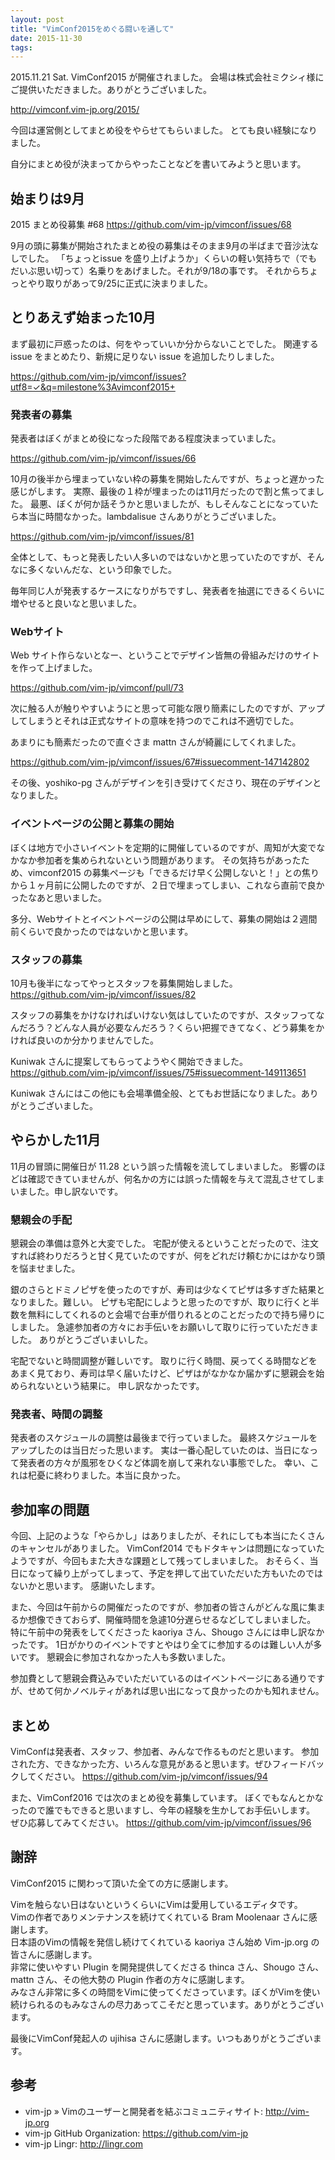 ```yaml
---
layout: post
title: "VimConf2015をめぐる闘いを通して"
date: 2015-11-30
tags:
---
```


2015.11.21 Sat. VimConf2015 が開催されました。
会場は株式会社ミクシィ様にご提供いただきました。ありがとうございました。

http://vimconf.vim-jp.org/2015/

今回は運営側としてまとめ役をやらせてもらいました。
とても良い経験になりました。


自分にまとめ役が決まってからやったことなどを書いてみようと思います。

## 始まりは9月

2015 まとめ役募集 #68
https://github.com/vim-jp/vimconf/issues/68

9月の頭に募集が開始されたまとめ役の募集はそのまま9月の半ばまで音沙汰なしでした。
「ちょっとissue を盛り上げようか」くらいの軽い気持ちで（でもだいぶ思い切って）名乗りをあげました。それが9/18の事です。
それからちょっとやり取りがあって9/25に正式に決まりました。


## とりあえず始まった10月

まず最初に戸惑ったのは、何をやっていいか分からないことでした。
関連する issue をまとめたり、新規に足りない issue を追加したりしました。

https://github.com/vim-jp/vimconf/issues?utf8=✓&q=milestone%3Avimconf2015+

### 発表者の募集

発表者はぼくがまとめ役になった段階である程度決まっていました。

https://github.com/vim-jp/vimconf/issues/66

10月の後半から埋まっていない枠の募集を開始したんですが、ちょっと遅かった感じがします。
実際、最後の１枠が埋まったのは11月だったので割と焦ってました。
最悪、ぼくが何か話そうかと思いましたが、もしそんなことになっていたら本当に時間なかった。lambdalisue さんありがとうございました。

https://github.com/vim-jp/vimconf/issues/81


全体として、もっと発表したい人多いのではないかと思っていたのですが、そんなに多くないんだな、という印象でした。

毎年同じ人が発表するケースになりがちですし、発表者を抽選にできるくらいに増やせると良いなと思いました。

### Webサイト

Web サイト作らないとなー、ということでデザイン皆無の骨組みだけのサイトを作って上げました。

https://github.com/vim-jp/vimconf/pull/73

次に触る人が触りやすいようにと思って可能な限り簡素にしたのですが、アップしてしまうとそれは正式なサイトの意味を持つのでこれは不適切でした。


あまりにも簡素だったので直ぐさま mattn さんが綺麗にしてくれました。

https://github.com/vim-jp/vimconf/issues/67#issuecomment-147142802

その後、yoshiko-pg さんがデザインを引き受けてくださり、現在のデザインとなりました。


### イベントページの公開と募集の開始

ぼくは地方で小さいイベントを定期的に開催しているのですが、周知が大変でなかなか参加者を集められないという問題があります。
その気持ちがあったため、vimconf2015 の募集ページも「できるだけ早く公開しないと！」との焦りから１ヶ月前に公開したのですが、２日で埋まってしまい、これなら直前で良かったなあと思いました。

多分、Webサイトとイベントページの公開は早めにして、募集の開始は２週間前くらいで良かったのではないかと思います。

### スタッフの募集

10月も後半になってやっとスタッフを募集開始しました。
https://github.com/vim-jp/vimconf/issues/82

スタッフの募集をかけなければいけない気はしていたのですが、スタッフってなんだろう？どんな人員が必要なんだろう？くらい把握できてなく、どう募集をかければ良いのか分かりませんでした。

Kuniwak さんに提案してもらってようやく開始できました。
https://github.com/vim-jp/vimconf/issues/75#issuecomment-149113651

Kuniwak さんにはこの他にも会場準備全般、とてもお世話になりました。ありがとうございました。

## やらかした11月

11月の冒頭に開催日が 11.28 という誤った情報を流してしまいました。
影響のほどは確認できていませんが、何名かの方には誤った情報を与えて混乱させてしまいました。申し訳ないです。

### 懇親会の手配

懇親会の準備は意外と大変でした。
宅配が使えるということだったので、注文すれば終わりだろうと甘く見ていたのですが、何をどれだけ頼むかにはかなり頭を悩ませました。

銀のさらとドミノピザを使ったのですが、寿司は少なくてピザは多すぎた結果となりました。難しい。
ピザも宅配にしようと思ったのですが、取りに行くと半数を無料にしてくれるのと会場で台車が借りれるとのことだったので持ち帰りにしました。
急遽参加者の方々にお手伝いをお願いして取りに行っていただきました。
ありがとうございまいした。

宅配でないと時間調整が難しいです。
取りに行く時間、戻ってくる時間などをあまく見ており、寿司は早く届いたけど、ピザはがなかなか届かずに懇親会を始められないという結果に。
申し訳なかったです。

### 発表者、時間の調整

発表者のスケジュールの調整は最後まで行っていました。
最終スケジュールをアップしたのは当日だった思います。
実は一番心配していたのは、当日になって発表者の方々が風邪をひくなど体調を崩して来れない事態でした。
幸い、これは杞憂に終わりました。本当に良かった。

## 参加率の問題

今回、上記のような「やらかし」はありましたが、それにしても本当にたくさんのキャンセルがありました。
VimConf2014 でもドタキャンは問題になっていたようですが、今回もまた大きな課題として残ってしまいました。
おそらく、当日になって繰り上がってしまって、予定を押して出ていただいた方もいたのではないかと思います。
感謝いたします。


また、今回は午前からの開催だったのですが、参加者の皆さんがどんな風に集まるか想像できておらず、開催時間を急遽10分遅らせるなどしてしまいました。
特に午前中の発表をしてくださった kaoriya さん、Shougo さんには申し訳なかったです。
1日がかりのイベントですとやはり全てに参加するのは難しい人が多いです。
懇親会に参加されなかった人も多数いました。

参加費として懇親会費込みでいただいているのはイベントページにある通りですが、せめて何かノベルティがあれば思い出になって良かったのかも知れません。

## まとめ

VimConfは発表者、スタッフ、参加者、みんなで作るものだと思います。
参加された方、できなかった方、いろんな意見があると思います。ぜひフィードバックしてください。
https://github.com/vim-jp/vimconf/issues/94

また、VimConf2016 では次のまとめ役を募集しています。
ぼくでもなんとかなったので誰でもできると思いますし、今年の経験を生かしてお手伝いします。
ぜひ応募してみてください。
https://github.com/vim-jp/vimconf/issues/96

## 謝辞

VimConf2015 に関わって頂いた全ての方に感謝します。

Vimを触らない日はないというくらいにVimは愛用しているエディタです。<br/>
Vimの作者でありメンテナンスを続けてくれている Bram Moolenaar さんに感謝します。<br/>
日本語のVimの情報を発信し続けてくれている kaoriya さん始め Vim-jp.org の皆さんに感謝します。<br/>
非常に使いやすい Plugin を開発提供してくださる thinca さん、Shougo さん、mattn さん、その他大勢の Plugin 作者の方々に感謝します。<br/>
みなさん非常に多くの時間をVimに使ってくださっています。ぼくがVimを使い続けられるのもみなさんの尽力あってこそだと思っています。ありがとうございます。<br/>

最後にVimConf発起人の ujihisa さんに感謝します。いつもありがとうございます。

## 参考

* vim-jp » Vimのユーザーと開発者を結ぶコミュニティサイト: http://vim-jp.org
* vim-jp GitHub Organization: https://github.com/vim-jp
* vim-jp Lingr: http://lingr.com
